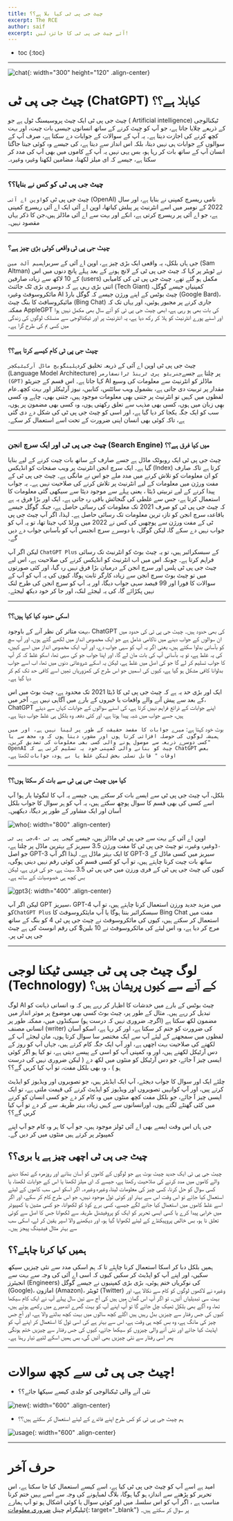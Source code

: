 ```yaml
---
title: چیٹ جی پی ٹی کیا بلا ہے؟؟
excerpt: The RCE
author: saif
excerpt: آئے چیٹ جی پی ٹی کا جائزہ لیں!
---
```


* toc
{:toc}

---

![chat]({{site.baseurl}}/assets/images/chat.png){: width="300" height="120"
.align-center}

# چیٹ جی پی ٹی (ChatGPT) کیابلا ہے؟؟

چیٹ جی پی ٹی ایک چیٹ پروسیسنگ ٹول ہے جو ( Artificial intelligence) ٹیکنالوجی کے
ذریعے چلایا جاتا ہے، جو آپ کو چیٹ کرنے کے ساتھ انسانوں جیسی بات چیت، اور بہت کچھ
کرنے کی اجازت دیتا ہے۔ یہ آپ کے سوالات کے جوابات دے سکتا ہے، صرف آپ کے سوالوں کے
جوابات ہی نہیں دیتا، بلکہ اس انداز سے دیتا ہے، کی جیسے وہ کوئی جیتا جاگتا انسان
آپ کے ساتھ بات کر رہا ہو، بس یہی نہیں یہ آپ کے کاموں میں بھی آپ کی مدد کر سکتا
ہے، جیسے کہ ای میلز لکھنا، مضامین لکھنا وغیرہ وغیرہ۔

---

### چیٹ جی پی ٹی کو کس نے بنایا؟؟

چیٹ جی پی ٹی کو`اوپن اے آئی` (OpenAI) نامی ریسرچ کمپنی نے بنایا ہے، اور سال 2022
کے نومبر میں اسے انٹرنیٹ پر پبلش کیاتھا، اوپن اے آئی ایک اے آئی ریسرچ کمپنی ہے،
جو اے آئی پر ریسرچ کرتی ہے، انکے اور بہت سے اے آئی ماڈلز ہیں،جن کا ذکر یہاں
مقصود نہیں۔

---

### چیٹ جی پی ٹی واقعی کوئی بڑی چیز ہے؟

جی ہاں بلکل، یہ واقعی ایک بڑی چیز ہے، اوپن اے آئی کے سربراہ`سیم آلٹ مین` (Sam
Altman) نے ٹویٹر پر کہا کہ چیٹ جی پی ٹی کے لانچ ہونے کے بعد پہلے پانچ دنوں میں
اس کے 10 لاکھ سے زیادہ صارفین (users) مکمل ہو گئے تھے، چیٹ جی پی ٹی کی کامیابی
اتنی بڑی رہی ہے کہ دوسری بڑی ٹک جائنٹ (Tech Giant) کمپنیاں جیسے گوگل، مائکروسوفٹ
وغیرہ AI چیٹ بوٹس کے اپنے ورژن جیسے کہ گوگل بارڈ (Google Bard)، مائیکروسافٹ کا
بنگ چیٹ (Bing Chat) جاری کرنے پر مجبور ہوئیں، اور یہاں تک کہ ممکنہ AppleGPT کی
بات بھی ہو رہی ہے، ابھی چیٹ جی پی ٹی کو آئے سال بھی مکمل نہیں ہوا اور اسنے پورے
انٹرنیٹ کو ہلا کر رکھ دیا ہے، یہ انٹرنیٹ پر اور ٹیکنالوجی سے منسلک لوگوں کی
زندگی میں کسی بم کی طرح گرا ہے۔

---

### چیٹ جی پی ٹی کام کیسے کرتا ہے؟؟

چیٹ جی پی ٹی اوپن اے آئی کے ذریعہ تخلیق کردہ`لینگویج ماڈل آرکیٹیکچر` (Language
Model Architecture) پر چلتا ہے جسے`جنریٹو پری ٹرینڈ ٹرانسفارمر (GPT)` کہا جاتا
ہے۔ اس قسم کے جنریٹو AI ماڈلز کو انٹرنیٹ سے معلومات کی وسیع مقدار پر تربیت دی
جاتی ہے، بشمول ویب سائٹس، کتابیں، نیوز آرٹیکلز اور بہت کچھ۔عام لفظوں میں کہیں تو
انٹرنیٹ پر جتنی بھِی معلومات موجود ہیں، جتنی بھی، چاہے وہ کسی بھِی زبان میں ہوں،
کسی بھی مذہب سے تعلق رکھتی ہوں، وہ کسی بھی مضمون پر ہوں، سب کو ایک جگہ یکجا کر
دیا گیا ہے، اور اسی کو چیٹ جی پی ٹی کی شکل دے دی گئی ہے، تاکہ کوئی بھی انسان
اپنی ضرورت کے تحت اسے استعمال کر سکے۔

---

### چیٹ جی پی ٹی اور ایک سرچ انجن (Search Engine)  میں کیا فرق ہے؟؟

چیٹ جی پی ٹی ایک روبوٹک ماڈل ہے جسے صارف کے ساتھ بات چیت کرنے کے لیے بنایا گیا
ہے۔ ایک سرچ انجن انٹرنیٹ پر ویب صفحات کو انڈیکس (Index) کرتا ہے تاکہ صارف کو ان
معلومات کو تلاش کرنے میں مدد ملے جو اس نے مانگی ہے۔ چیٹ جی پی ٹی کے مفت ورژن میں
معلومات کے لیے انٹرنیٹ پر تلاش کرنے کی صلاحیت نہیں ہے۔ یہ جواب پیدا کرنے کے لیے
تربیتی ڈیٹا ، یعنی پہلے سے موجود دیٹا سے سیکھی گئی معلومات کا استعمال کرتا ہے،
جس سے غلطی کی گنجائش باقی رہ جاتی ہے۔ ایک اور بڑا فرق یہ ہے کہ چیٹ جی پی ٹی کو
صرف 2021 تک معلومات کی رسائی حاصل ہے، جبکہ گوگل جیسے باقاعدہ سرچ انجن کو تازہ
ترین معلومات تک رسائی حاصل ہے۔ لہذا، اگر آپ چیٹ جی پی ٹی کے مفت ورژن سے پوچھیں
کی کس نے 2022 میں ورلڈ کپ جیتا تھا، تو یہ آپ کو جواب نہیں دے سکے گا، لیکن گوگل،
یا دوسرے سرچ انجنس آپ کو بآسانی جواب دے دیں گے۔

لیکن اگر آپ `ChatGPT Plus` کے سبسکرائبر ہیں، تو یہ چیٹ بوٹ کو انٹرنیٹ تک رسائی
فراہم کرتا ہے۔ چونکہ اس میں اب انٹرنیٹ کو انڈیکس کرنے کی صلاحیت ہے، اس لیے چیٹ
جی پی ٹی پلس اور سرچ انجن کے درمیان بڑا فرق نہیں رہ گیا، اور کئی صورتوں میں تو
چیٹ بوٹ سرچ انجن سے زیادہ کارگر ثابت ہوگا، کیوں کی یہ آپ کو آپ کے سوالات کا فورا
اور 99 فیصد سہی جواب دیگا، اور یہ آپ کو سرچ انجن کی طرح لنک نہیں پکڑائے گا، کی
یہ لیجئے لنک، اور جا کر خود دیکھ لیجئے۔

---

### اسکی حدود کیا کیا ہیں؟؟

بہت متاثر کن نظر آنے کے باوجود، ChatGPT کی بھی حدود ہیں۔ چیٹ جی پی ٹی کی حدود
میں ان سوالوں کے جواب دینے میں ناکامی شامل ہے جو ایک مخصوص انداز میں لکھے گئے
ہوں، اور آپ سچ کو بآسانی بدلوا سکتے ہیں، یعنی اگر یہ آپ کو سہی جواب دے، اور آپ
ایک مخصوص انداز میں اسے کہیں، کی یہ غلط ہے، تو یہ بآسانی آپ کی بات مان لے گا،
اور اپنا جواب جو کی سہی تھا، اسکو غلط کہ کر آپ کا جواب تسلیم کر لے گا جو کی اصل
میں غلط ہے، لیکن یہ اسکے شروعاتی دنوں میں تھا، اب اسے جواب بدلوانا کافی مشکل ہو
گیا ہے، کیوں کی اسمیں جو اس طرح کی کمزوریاں تھِیں اسے کافی حد تک کم کر دیا گیا
ہے۔

ایک اور بڑی حد یہ ہے کہ چیٹ جی پی ٹی کا ڈیٹا 2021 تک محدود ہے، چیٹ بوٹ میں اس کے
بعد سے پیش آنے والے واقعات یا خبروں کے بارے میں آگاہی نہیں ہے۔ آخر میں، ChatGPT
اپنے جوابات کے ذرائع فراہم نہیں کرتا ہے، کی اسنے سوالوں کے جوابات کہاں سے دیئے
ہیں، جسے جواب میں شبہ پیدا ہوتا ہے، اور کئی دفعہ وہ بلکل ہی غلط جواب دیتا ہے۔

بوٹ خود کہتا ہے:
`میرے جوابات کا مقصد حقیقت کے طور پر لینا نہیں ہے، اور میں ہمیشہ لوگوں کی حوصلہ افزائی کرتا ہوں اور مشورہ دیتا ہوں کہ وہ مجھ سے یا کسی دوسرے ذریعہ سے موصول ہونے والی کسی بھی معلومات کی تصدیق کریں۔"  OpenAI چیٹ کو بنانے والی کمپنی خود یہ تسلیم کرتی ہے کہ ChatGPT بعض اوقات " قابل تسلی بخش لیکن غلط یا بے ہودہ جوابات`
لکھتا ہے۔

---

### کیا میں چیٹ جی پی ٹی سے بات کر سکتا ہوں؟؟

بلکل، آپ چیٹ جی پی ٹی سے ایسے بات کر سکتے ہیں، جیسے یہ آپ کا لنگوٹیا یار ہو! آپ
اسے کسی کی بھی قسم کا سوال پوچھ سکتے ہیں، یہ آپ کو ہر سوال کا جواب بلکل آسان اور
ایک مشاور کے طور پر دیگا، دیکھیں۔

![who]({{site.baseurl}}/assets/images/who.png){: width="800" .align-center}

اوپن اے آئی کے بہت سے جی پی ٹی ماڈلز ہیں، جیسے
کی`جی پی ٹی -4`،`جی پی ٹی -3`وغیرہ وغیرہ، تو چیٹ جی پی ٹی کا مفت ورژن 3.5 سیریز
کے بہترین ماڈل پر چلتا ہے، جو اصل GPT-3 کا ایک بہتر ماڈل ہے۔ لہذا اگر آپ GPT-3
سیریز میں کسی ماڈل کے ساتھ بات چیت کرنا چاہتے ہیں، تو آپ کو کسی قسم کی کوئی رقم
نہیں دینی ہوگی، کیوں کی چیٹ جی پی ٹی کے فری ورزن میں جی پی ٹی 3.5 سیٹ ہے، جو کی
فری ہے، لیکن بس کچھ ہی خصوصیات کے ساتھ ہے۔

![gpt3]({{site.baseurl}}/assets/images/gpt3.png){: width="400" .align-center}

لیکن اگر آپ GPT سیریز، GPT-4 میں مزید جدید ورزن استعمال کرنا چاہتے ہیں، تو آپ
کو`ChatGPT Plus` سبسکرائبر بننا ہوگا یا آپ مایئکروسوفٹ کا Bing Chat مفت میں
استعمال کر سکتے ہیں، کیوں کی مائکروسوفٹ نے چیٹ جی پی ٹی 4 کو بنگ کے ساتھ مرج کر
دیا ہے، وہ اس لیئے کی مائکروسوفٹ نے 10 بلین$ کی رقم انوسٹ کی ہے چیٹ جی پی ٹی پر۔

---

# لوگ چیٹ جی پی ٹی جیسی ٹیکنا لوجی (Technology) کے آنے سے کیوں پریشان ہیں؟

لوگ AI چیٹ بوٹس کے بارے میں خدشات کا اظہار کر رہے ہیں کہ وہ انسانی ذہانت کو
تبدیل کر رہے ہیں۔ مثال کے طور پر، چیٹ بوٹ کسی بھی موضوع پر موثر انداز میں مضمون
لکھ سکتا ہے (اگرچہ ضروری نہیں کہ درست ہو) سیکنڈوں میں، ممکنہ طور پر انسانی مصنف
(writer) کی ضرورت کو ختم کر سکتا ہے، اور کر رہا ہے، اسکو آسان لفظوں میں سمجھنے
کے لیئے آپ سے ایک مختصر سا سوال کرتا ہوں، مان لیجئے آپ کے لکھنے کی صلاحیت بہت
اچھی ہے، اور آپ ایک جگہ کام کرتے ہیں، جہاں آپ کو روز کے دس آرٹیکل لکھنے ہیں، اور
وہ کمپنی آپ کو اسی کے پیسے دیتی ہے، تو کیا ہو اگر کوئی ایسی چیز آ جائے، جو دس
آرٹیکل کو منٹوں میں لکھ دے ( لیکن ضروری نہیں کی درست ہو ) ، وہ بھی بلکل مفت، تو
آپ کیا کریں گے؟؟

چلئے ایک اور سوال کا جواب دیجئے، آپ ایک ایڈیٹر ہیں، جو تصویروں اور ویڈیوز کو
ایڈیٹ کرتے پیں، اور آپ کوانہیں تصویروں اور ویڈیوز کو ایڈیٹ کرنے کی قیمت ملتی ہے،
تو ایک ایسی چیز آ جائے، جو بلکل مفت کچھ منٹوں میں وہ کام کر دے جو کسی انسان کو
کرنے میں کئی گھنٹے لگتے ہوں، اورانسانوں سے کہیں زیادہ بہتر طریقہ سے کر دے تو آپ
کیا کریں گے؟؟

جی ہاں اس وقت ایسے بھی اے آئی ٹولز موجود ہیں، جو آپ کا ہر وہ کام جو آپ اپنے
کمپیوٹر پر کرتے ہیں منٹوں میں کر دیں گے۔

## چیٹ جی پی ٹی اچھی چیز ہے یا بری؟؟

چیٹ جی پی ٹی ایک جدید چیٹ بوٹ ہے جو لوگوں کے کاموں کو آسان بنانے اور روزمرہ کے
تھکا دینے والے کاموں میں مدد کرنے کی صلاحیت رکھتا ہے، جیسے کہ ای میلز لکھنا یا
اس کے جوابات لکھنا، یا کسی سوال کو حل کرنا، کسی چیز کی معلومات لینا، وغیرہ
وغیرہ۔ اگر اسکو اسی سب کاموں کے لیئے استعمال کیا جاِئے تو اس وقت اس سے بہتر اور
کوئی ٹول موحود نہیں، جو اس طرح کام کر سکے، اور اگر اسے غلط کاموں میں استعمال کیا
جانے لگے جیسے، کسی برے کوڈ کو لکھوانا، جو کسی مشین یا کمپیوٹر میں خرابی پیدا کرے
یا کسی ایسی تحریر کو ایک کو پروفیشنل طریقہ سے لکھوانا جس کا اصل سے کوئی تعلق نا
ہو، بس خالص پروپیکنڈے کے لیئے لکھوایا گیا ہو، اور دیکھنے والا اسپر یقین کر لے،
اسکی سب سے بہتر مثال فیشینگ پیجز ہیں۔

## ہمیں کیا کرنا چاہئے؟؟

ہمیں بلکل دبا کر اسکا استعمال کرنا چاہِئے تا کہ ہم اسکی مدد سے نئی چیزیں سیکھ
سکیں، اور اپنے آپ کو اپڈیٹ کر سکیں کیوں کہ اسی اے آئی کی وجہ سے بہت سے انجیئرز
(Engineers) کی نوکریاں ختم ہوئی، بڑی بڑی کمپنیوں نے جیسے گوگل (Google)، امازون
(Amazon)، ٹویٹر (Twitter) وغیرہ نے لاکھوں لوگوں کو کام سے نکالا ہے، اور بہت سی
تبدیلیاں آئیں۔ تو اگر آپ اس گمان میں ہیں کی آج سے تین سال پہلے آپ نے ایک کام
سیکھا تھا، وہ آگے بھی بلکل ٹھیک چل جائے گا تو آُپ اپنے آپ کو بہت گھرے اندھیرے میں
رکھے ہوئے ہیں، کیوں کی جس رفتار سے چیزیں بدل رہیں ہیں اگلے کچھ سالوں میں بہت کچھ
بدلنے والا ہے، اور آج جس چیز کی مانگ ہے، وہ بس کچھ ہی وقت ہے، اس سے بہتر ہے کی
اسی ٹول کا استعمال کر اپنے آپ کو اپڈیٹ کیا جائے اور نئی آنے والی چیزوں کو سیکھا
جائے، کیوں کی جس رفتار سے چیزیں ختم ہونگی پھر اسی رفتار سے نئی چیزیں بھی آئیں
گی، بس ہمیں اسکے لئیے تیار رہنا ہے۔

---

# چیٹ جی پی ٹی سے کچھ سوالات!

- نئی آنے والی ٹیکنالوجی کو جلدی کیسے سیکھا جائے؟؟

![new]({{site.baseurl}}/assets/images/new.png){: width="600" .align-center}

- ہم چیٹ جی پی ٹی کو کس طرح اپنے فائدے کے لیئے استعمال کر سکتے ہیں؟؟

![usage]({{site.baseurl}}/assets/images/usage.png){: width="600" .align-center}

---

# حرف آخر

امید ہے اسے آپ کو چیٹ جی پی ٹی کیا ہے، اسے کیسے استعمال کیا جا سکتا ہے، اس تحریر
کو پڑھنے سے اندازہ ہو گیا ہوگا، بلاگ لمباہونے کی وجہ سے اسے یہیں ختم کرنا مناسب
ہے ، اگر آپ کو اس سلسلہ میں اور کوئی سوال یا کوئی اشکال ہو تو آپ ہمارے ٹیلیگرام
چینل  [ضروری معلومات](https://t.me/impoinfo){: target="_blank"}   پر سوال کر سکتے ہیں۔
